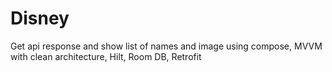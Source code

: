 # Disney
Get api response and show list of names and image using compose, MVVM with clean architecture, Hilt, Room DB, Retrofit
